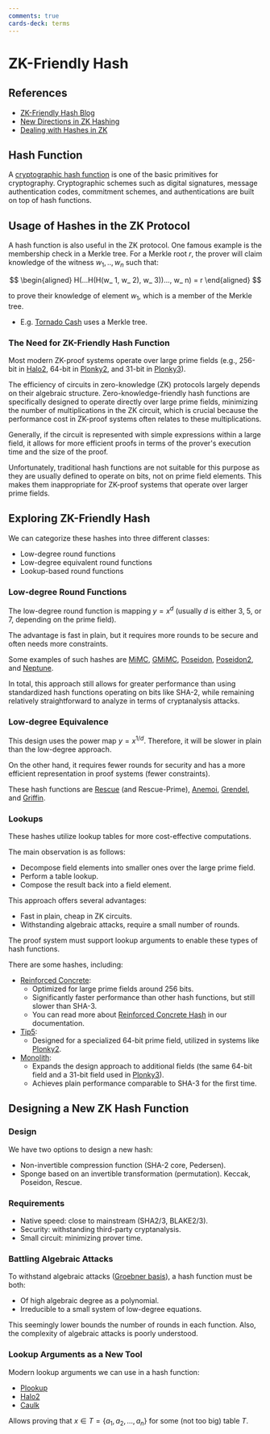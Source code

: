 ```yaml
---
comments: true
cards-deck: terms
---
```


# ZK-Friendly Hash

## References

- [ZK-Friendly Hash Blog](https://www.zellic.io/blog/zk-friendly-hash-functions/)
- [New Directions in ZK Hashing](https://www.youtube.com/watch?v=SXnb7T9YATs&ab_channel=ZeroKnowledge)
- [Dealing with Hashes in ZK](https://blog.taceo.io/whats-the-deal-with-hashes-in-zk/)

## Hash Function []()

A [cryptographic hash function](https://en.wikipedia.org/wiki/Cryptographic_hash_function) is one of the basic primitives for
cryptography. Cryptographic schemes such as digital signatures, message authentication codes, commitment schemes, and authentications
are built on top of hash functions.

[](1724492441082)

## Usage of Hashes in the ZK Protocol

A hash function is also useful in the ZK protocol. One famous example is the membership check in a Merkle tree. For a Merkle root $r$,
the prover will claim knowledge of the witness $w_1, .., w_n$ such that:

$$
\begin{aligned}
H(...H(H(w_ 1, w_ 2), w_ 3))..., w_ n) = r
\end{aligned}
$$

to prove their knowledge of element $w_1$, which is a member of the Merkle tree.

- E.g. [Tornado Cash](https://www.zellic.io/blog/how-does-tornado-cash-work) uses a Merkle tree.

### The Need for ZK-Friendly Hash Function

Most modern ZK-proof systems operate over large prime fields (e.g., 256-bit in [Halo2](https://zcash.github.io/halo2/), 64-bit
in [Plonky2](https://github.com/0xPolygonZero/plonky2), and 31-bit in [Plonky3](https://github.com/Plonky3/Plonky3)).

The efficiency of circuits in zero-knowledge (ZK) protocols largely depends on their algebraic structure. Zero-knowledge-friendly hash
functions are specifically designed to operate directly over large prime fields, minimizing the number of multiplications in the ZK
circuit, which is crucial because the performance cost in ZK-proof systems often relates to these multiplications.

Generally, if the circuit is represented with simple expressions within a large field, it allows for more efficient proofs in terms of
the prover's execution time and the size of the proof.

Unfortunately, traditional hash functions are not suitable for this purpose as they are usually defined to operate on bits, not on
prime field elements. This makes them inappropriate for ZK-proof systems that operate over larger prime fields.

## Exploring ZK-Friendly Hash

We can categorize these hashes into three different classes:

- Low-degree round functions
- Low-degree equivalent round functions
- Lookup-based round functions

### Low-degree Round Functions []()

The low-degree round function is mapping $y = x^d$ (usually $d$ is either 3, 5, or 7, depending on the prime field).

The advantage is fast in plain, but it requires more rounds to be secure and often needs more constraints.

Some examples of such hashes
are [MiMC](https://eprint.iacr.org/2016/492), [GMiMC](https://eprint.iacr.org/2019/397), [Poseidon](https://eprint.iacr.org/2019/458),
[Poseidon2](https://eprint.iacr.org/2023/323),
and [Neptune](https://eprint.iacr.org/2021/1695).

In total, this approach still allows for greater performance than using standardized hash functions operating on bits like SHA-2, while
remaining relatively straightforward to analyze in terms of cryptanalysis attacks.

[](1724548567317)

### Low-degree Equivalence []()

This design uses the power map $y = x^{1/d}$. Therefore, it will be slower in plain than the low-degree approach.

On the other hand, it requires fewer rounds for security and has a more efficient representation in proof systems (fewer constraints).

These hash functions are [Rescue](https://eprint.iacr.org/2019/426) (and
Rescue-Prime), [Anemoi](https://eprint.iacr.org/2022/840), [Grendel](https://eprint.iacr.org/2021/984),
and [Griffin](https://eprint.iacr.org/2022/403).

[](1724548567332)

### Lookups []()

These hashes utilize lookup tables for more cost-effective computations.

The main observation is as follows:

- Decompose field elements into smaller ones over the large prime field.
- Perform a table lookup.
- Compose the result back into a field element.

This approach offers several advantages:

- Fast in plain, cheap in ZK circuits.
- Withstanding algebraic attacks, require a small number of rounds.

The proof system must support lookup arguments to enable these types of hash functions.

There are some hashes, including:

- [Reinforced Concrete](https://eprint.iacr.org/2021/1038):
  - Optimized for large prime fields around 256 bits.
  - Significantly faster performance than other hash functions, but still slower than SHA-3.
  - You can read more about [Reinforced Concrete Hash](terms/reinforced-concrete-hash.md) in our documentation.
- [Tip5](https://eprint.iacr.org/2023/107):
  - Designed for a specialized 64-bit prime field, utilized in systems
      like [Plonky2](https://polygon.technology/blog/introducing-plonky2).
- [Monolith](https://eprint.iacr.org/2023/1025):
  - Expands the design approach to additional fields (the same 64-bit field and a 31-bit field used
      in [Plonky3](https://github.com/Plonky3/Plonky3)).
  - Achieves plain performance comparable to SHA-3 for the first time.

[](1724548567335)

## Designing a New ZK Hash Function

### Design

We have two options to design a new hash:

- Non-invertible compression function (SHA-2 core, Pedersen).
- Sponge based on an invertible transformation (permutation). Keccak, Poseidon, Rescue.

### Requirements

- Native speed: close to mainstream (SHA2/3, BLAKE2/3).
- Security: withstanding third-party cryptanalysis.
- Small circuit: minimizing prover time.

### Battling Algebraic Attacks

To withstand algebraic attacks ([Groebner basis](https://en.wikipedia.org/wiki/Gr%C3%B6bner_basis)), a hash function must be both:

- Of high algebraic degree as a polynomial.
- Irreducible to a small system of low-degree equations.

This seemingly lower bounds the number of rounds in each function. Also, the complexity of algebraic attacks is poorly understood.

### Lookup Arguments as a New Tool

Modern lookup arguments we can use in a hash function:

- [Plookup](https://eprint.iacr.org/2020/315.pdf)
- [Halo2](https://zcash.github.io/halo2/)
- [Caulk](https://eprint.iacr.org/2022/621.pdf)

Allows proving that $x \in T = \{a_1, a_2,..., a_n\}$ for some (not too big) table $T$.
